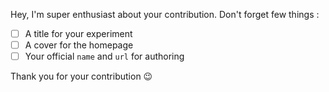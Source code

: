Hey, I'm super enthusiast about your contribution. Don't forget few things :
 - [ ] A title for your experiment
 - [ ] A cover for the homepage
 - [ ] Your official `name` and `url` for authoring

 Thank you for your contribution :wink: